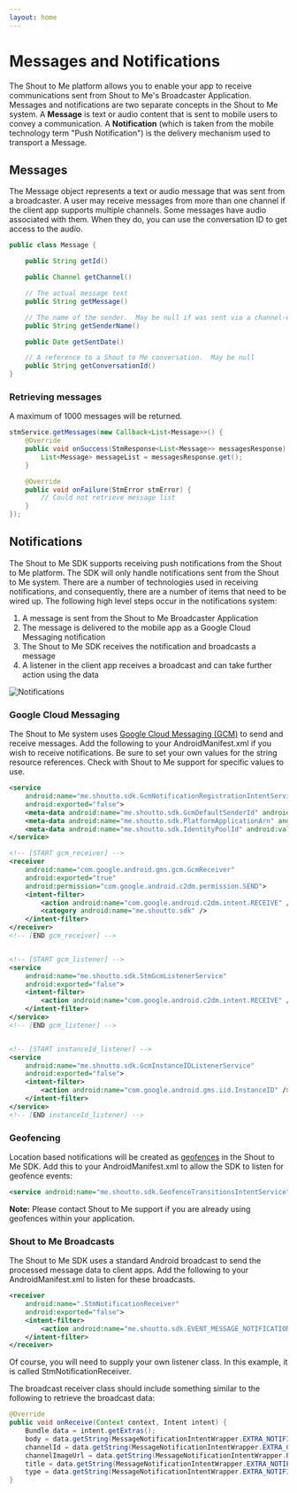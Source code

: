 ```yaml
---
layout: home
---
```


# Messages and Notifications

The Shout to Me platform allows you to enable your app to receive communications sent from Shout to Me's Broadcaster
Application.  Messages and notifications are two separate concepts in the Shout to Me system.  A **Message** is text or
audio content that is sent to mobile users to convey a communication.  A **Notification** (which is taken from the mobile
technology term "Push Notification") is the delivery mechanism used to transport a Message.

## Messages
The Message object represents a text or audio message that was sent from a broadcaster.  A
user may receive messages from more than one channel if the client app supports multiple channels.  Some messages have
audio associated with them. When they do, you can use the conversation ID to get access to the audio.

```java
public class Message {

    public String getId()

    public Channel getChannel()

    // The actual message text
    public String getMessage()

    // The name of the sender.  May be null if was sent via a channel-wide notification
    public String getSenderName()

    public Date getSentDate()

    // A reference to a Shout to Me conversation.  May be null
    public String getConversationId()
}
```

### Retrieving messages

A maximum of 1000 messages will be returned.

```java
stmService.getMessages(new Callback<List<Message>>() {
    @Override
    public void onSuccess(StmResponse<List<Message>> messagesResponse) {
        List<Message> messageList = messagesResponse.get();
    }

    @Override
    public void onFailure(StmError stmError) {
        // Could not retrieve message list
    }
});
```

## Notifications
The Shout to Me SDK supports receiving push notifications from the Shout to Me platform.  The SDK will only handle
  notifications sent from the Shout to Me system.  There are a number of technologies used in receiving notifications,
  and consequently, there are a number of items that need to be wired up. The following high level steps occur in the
  notifications system:

1. A message is sent from the Shout to Me Broadcaster Application
2. The message is delivered to the mobile app as a Google Cloud Messaging notification
3. The Shout to Me SDK receives the notification and broadcasts a message
4. A listener in the client app receives a broadcast and can take further action using the data

![Notifications](https://s3-us-west-2.amazonaws.com/sdk-public-images/android-notifications.png)

### Google Cloud Messaging
The Shout to Me system uses [Google Cloud Messaging (GCM)](https://developers.google.com/cloud-messaging/) to send and receive messages. Add the following to your AndroidManifest.xml if you wish to receive notifications.  Be sure to set your own values for the string resource references.  Check with Shout to Me support for specific values to use.

```xml
<service
    android:name="me.shoutto.sdk.GcmNotificationRegistrationIntentService"
    android:exported="false">
    <meta-data android:name="me.shoutto.sdk.GcmDefaultSenderId" android:value="@string/gcm_default_sender_id" />
    <meta-data android:name="me.shoutto.sdk.PlatformApplicationArn" android:value="@string/platform_application_arn" />
    <meta-data android:name="me.shoutto.sdk.IdentityPoolId" android:value="@string/identity_pool_id" />
</service>

<!-- [START gcm_receiver] -->
<receiver
    android:name="com.google.android.gms.gcm.GcmReceiver"
    android:exported="true"
    android:permission="com.google.android.c2dm.permission.SEND">
    <intent-filter>
        <action android:name="com.google.android.c2dm.intent.RECEIVE" />
        <category android:name="me.shoutto.sdk" />
    </intent-filter>
</receiver>
<!-- [END gcm_receiver] -->


<!-- [START gcm_listener] -->
<service
    android:name="me.shoutto.sdk.StmGcmListenerService"
    android:exported="false">
    <intent-filter>
        <action android:name="com.google.android.c2dm.intent.RECEIVE" />
    </intent-filter>
</service>
<!-- [END gcm_listener] -->


<!-- [START instanceId_listener] -->
<service
    android:name="me.shoutto.sdk.GcmInstanceIDListenerService"
    android:exported="false">
    <intent-filter>
        <action android:name="com.google.android.gms.iid.InstanceID" />
    </intent-filter>
</service>
<!-- [END instanceId_listener] -->
```

### Geofencing
Location based notifications will be created as [geofences](https://developers.google.com/android/reference/com/google/android/gms/location/Geofence) in the Shout to Me SDK.  Add this to your AndroidManifest.xml to allow the SDK to listen for geofence events:

```xml
<service android:name="me.shoutto.sdk.GeofenceTransitionsIntentService" />
```

**Note:** Please contact Shout to Me support if you are already using geofences within your application.

### Shout to Me Broadcasts
The Shout to Me SDK uses a standard Android broadcast to send the processed message data to client apps.  Add the following to your AndroidManifest.xml to listen for these broadcasts.

```xml
<receiver
    android:name=".StmNotificationReceiver"
    android:exported="false">
    <intent-filter>
        <action android:name="me.shoutto.sdk.EVENT_MESSAGE_NOTIFICATION_RECEIVED" />
    </intent-filter>
</receiver>
```

Of course, you will need to supply your own listener class. In this example, it is called StmNotificationReceiver.

The broadcast receiver class should include something similar to the following to retrieve the broadcast data:

```java
@Override
public void onReceive(Context context, Intent intent) {
    Bundle data = intent.getExtras();
    body = data.getString(MessageNotificationIntentWrapper.EXTRA_NOTIFICATION_BODY);
    channelId = data.getString(MessageNotificationIntentWrapper.EXTRA_CHANNEL_ID);
    channelImageUrl = data.getString(MessageNotificationIntentWrapper.EXTRA_CHANNEL_IMAGE_URL);
    title = data.getString(MessageNotificationIntentWrapper.EXTRA_NOTIFICATION_TITLE);
    type = data.getString(MessageNotificationIntentWrapper.EXTRA_NOTIFICATION_TYPE);
}
```